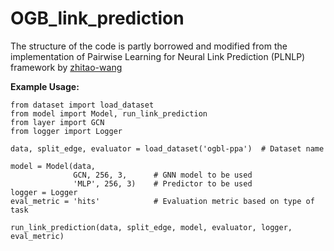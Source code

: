 # OGB_link_prediction

The structure of the code is partly borrowed and modified from the implementation of Pairwise Learning for Neural Link Prediction (PLNLP) framework by [zhitao-wang](https://github.com/zhitao-wang/PLNLP/)


**Example Usage:**
```
from dataset import load_dataset
from model import Model, run_link_prediction
from layer import GCN
from logger import Logger

data, split_edge, evaluator = load_dataset('ogbl-ppa')  # Dataset name

model = Model(data,
              GCN, 256, 3,      # GNN model to be used
              'MLP', 256, 3)    # Predictor to be used
logger = Logger
eval_metric = 'hits'            # Evaluation metric based on type of task

run_link_prediction(data, split_edge, model, evaluator, logger, eval_metric)
```
